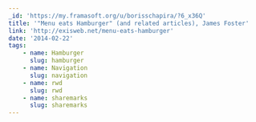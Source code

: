 ```yaml
---
_id: 'https://my.framasoft.org/u/borisschapira/?6_x36Q'
title: '"Menu eats Hamburger" (and related articles), James Foster'
link: 'http://exisweb.net/menu-eats-hamburger'
date: '2014-02-22'
tags:
    - name: Hamburger
      slug: hamburger
    - name: Navigation
      slug: navigation
    - name: rwd
      slug: rwd
    - name: sharemarks
      slug: sharemarks
---
```


<div class="markdown"><p></p></div>
